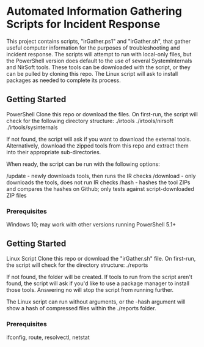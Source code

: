 # Automated Information Gathering Scripts for Incident Response
This project contains scripts, "irGather.ps1" and "irGather.sh", that gather useful computer information for the purposes of troubleshooting and incident response. The scripts will attempt to run with local-only files, but the PowerShell version does default to the use of several SystemInternals and NirSoft tools. These tools can be downloaded with the script, or they can be pulled by cloning this repo. The Linux script will ask to install packages as needed to complete its process.

## Getting Started
PowerShell
Clone this repo or download the files. On first-run, the script will check for the following directory structure:
./irtools
./irtools/nirsoft
./irtools/sysinternals

If not found, the script will ask if you want to download the external tools. Alternatively, download the zipped tools from this repo and extract them into their appropriate sub-directories.

When ready, the script can be run with the following options:

/update - newly downloads tools, then runs the IR checks
/download - only downloads the tools, does not run IR checks
/hash - hashes the tool ZIPs and compares the hashes on Github; only tests against script-downloaded ZIP files

### Prerequisites
Windows 10; may work with other versions running PowerShell 5.1+

## Getting Started
Linux Script
Clone this repo or download the "irGather.sh" file. On first-run, the script will check for the directory structure:
./reports

If not found, the folder will be created. If tools to run from the script aren't found, the script will ask if you'd like to use a package manager to install those tools. Answering no will stop the script from running further.

The Linux script can run without arguments, or the -hash argument will show a hash of compressed files within the ./reports folder.

### Prerequisites
ifconfig, route, resolvectl, netstat
